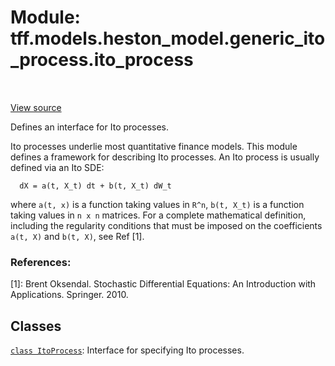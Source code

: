 <div itemscope itemtype="http://developers.google.com/ReferenceObject">
<meta itemprop="name" content="tff.models.heston_model.generic_ito_process.ito_process" />
<meta itemprop="path" content="Stable" />
</div>

# Module: tff.models.heston_model.generic_ito_process.ito_process

<!-- Insert buttons and diff -->

<table class="tfo-notebook-buttons tfo-api" align="left">
</table>

<a target="_blank" href="https://github.com/google/tf-quant-finance/blob/master/tf_quant_finance/models/ito_process.py">View source</a>



Defines an interface for Ito processes.


Ito processes underlie most quantitative finance models. This module defines
a framework for describing Ito processes. An Ito process is usually defined
via an Ito SDE:

```
  dX = a(t, X_t) dt + b(t, X_t) dW_t

```

where `a(t, x)` is a function taking values in `R^n`, `b(t, X_t)` is a function
taking values in `n x n` matrices. For a complete mathematical definition,
including the regularity conditions that must be imposed on the coefficients
`a(t, X)` and `b(t, X)`, see Ref [1].

### References:
  [1]: Brent Oksendal. Stochastic Differential Equations: An Introduction with
    Applications. Springer. 2010.

## Classes

[`class ItoProcess`](../../../../tff/models/ItoProcess.md): Interface for specifying Ito processes.

